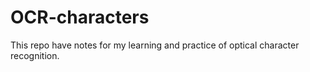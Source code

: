 # OCR-characters
This repo have notes for my learning and practice of optical character recognition.
